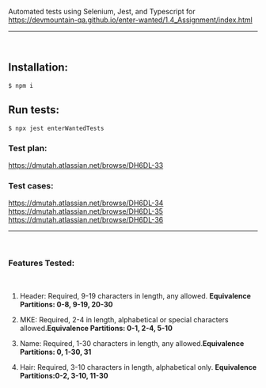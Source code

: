 Automated tests using Selenium, Jest, and Typescript for https://devmountain-qa.github.io/enter-wanted/1.4_Assignment/index.html

---------------------------------------------------------
<br/>
<h2>Installation:</h2>

```console
$ npm i
```

<h2>Run tests:</h2>

```console
$ npx jest enterWantedTests
```

<h3>Test plan: </h3>


https://dmutah.atlassian.net/browse/DH6DL-33

<h3>Test cases:</h3>

https://dmutah.atlassian.net/browse/DH6DL-34<br/>
https://dmutah.atlassian.net/browse/DH6DL-35<br/>
https://dmutah.atlassian.net/browse/DH6DL-36<br/>
<hr/><br/>

<h3>Features Tested:</h3><br/>

1. Header: Required, 9-19 characters in length, any allowed. <b>Equivalence Partitions: 0-8, 9-19, 20-30</b>

2. MKE: Required, 2-4 in length, alphabetical or special characters allowed.<b>Equivalence Partitions: 0-1, 2-4, 5-10</b>

3. Name: Required, 1-30 characters in length, any allowed.<b>Equivalence Partitions: 0, 1-30, 31</b>

4. Hair: Required, 3-10 characters in length, alphabetical only. <b>Equivalence Partitions:0-2, 3-10, 11-30</b>




